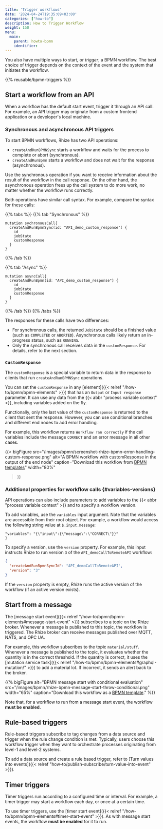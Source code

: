 ```yaml
---
title: 'Trigger workflows'
date: '2024-04-24T19:35:09+03:00'
categories: ["how-to"]
description: How to Trigger Workflow
weight: 150
menu:
  main:
    parent: howto-bpmn
    identifier:
---
```



You also have multiple ways to start, or _trigger_, a BPMN workflow.
The best choice of trigger depends on the context of the event and the system that initiates the workflow.

{{% reusable/bpmn-triggers %}}

## Start a workflow from an API

When a workflow has the default start event, trigger it through an API call.
For example, an API trigger may originate from a custom frontend application or a developer's local machine.

### Synchronous and asynchronous API triggers

To start BPMN workflows, Rhize has two API operations:
- `createAndRunBPMNSync` starts a workflow and waits for the process to complete or abort (synchronous).
- `createAndRunBpmn` starts a workflow and does not wait for the response (asynchronous).

Use the synchronous operation if you want to receive information about the result of the workflow in the call response.
On the other hand, the asynchronous operation frees up the call system to do more work, no matter whether the workflow runs correctly.

Both operations have  similar call syntax.
For example, compare the syntax for these calls:

{{% tabs %}}
{{% tab "Synchronous" %}}
```gql
mutation sychronousCall{
  createAndRunBpmnSync(id: "API_demo_custom_response") {
    id
    jobState
    customResponse
  }
}

```
{{% /tab %}}

{{% tab "Async" %}}
```gql
mutation asyncCall{
  createAndRunBpmn(id: "API_demo_custom_response") {
    id
    jobState
    customResponse
  }
}
```
{{% /tab %}}
{{% /tabs %}}

The responses for these calls have two differences:
- For synchronous calls, the returned `JobState` should be a finished value (such as `COMPLETED` or `ABORTED`). Asynchronous calls likely return an in-progress status, such as `RUNNING`.
- Only the synchronous call receives data in the `customResponse`. For details, refer to the next section.

### `CustomResponse`

The `customResponse` is a special variable to return data in the response to clients that run `createAndRunBPMNSync` operations.

You can set the `customResponse` in any [element]({{< relref "/how-to/bpmn/bpmn-elements" >}}) that has an `Output` or `Input response` parameter.
It can use any data from the {{< abbr "process variable context" >}}, including variables added on the fly.

Functionally, only the last value of the `customResponse` is returned to the client that sent the response.
However, you can use conditional branches and different end nodes to add error handling.

For example, this workflow returns `Workflow ran correctly` if the call variables include the message `CORRECT` and an error message in all other cases.

<!-- vale off -->
{{< bigFigure
src="/images/bpmn/screenshot-rhize-bpmn-error-handling-custom-response.png"
alt="A BPMN workflow with customResponse in the output of the end node"
caption="Download this workflow from [BPMN templates](https://github.com/libremfg/bpmn-templates/)"
width="80%"
>}}
<!-- vale on -->

### Additional properties for workflow calls {#variables-versions}

API operations can also include parameters to add variables to the {{< abbr "process variable context" >}} and to specify a workflow version.

To add variables, use the `variables` input argument.
Note that the variables are accessible from their root object.
For example, a workflow would access the following string value at `$.input.message`:

```gql{
"variables": "{\"input\":{\"message\":\"CORRECT\"}}"
}
```

To specify a version, use the `version` property. For example, this input instructs Rhize to run version `3` of the `API_demoCallToRemoteAPI` workflow:

```json
{
  "createAndRunBpmnSyncId": "API_demoCallToRemoteAPI",
  "version": "3"
}
```


If the `version` property is empty, Rhize runs the active version of the workflow (if an active version exists). 
## Start from a message

The [message start event]({{< relref "/how-to/bpmn/bpmn-elements#message-start-event" >}}) subscribes to a topic on the Rhize broker.
Whenever a message is published to this topic, the workflow is triggered.
The Rhize broker can receive messages published over MQTT, NATS, and OPC UA.

For example, this workflow subscribes to the topic `material/stuff`.
Whenever a message is published to the topic, it evaluates whether the quantity is in the correct threshold.
If the quantity is correct, it uses the [mutation service task]({{< relref "/how-to/bpmn/bpmn-elements#graphql-mutation/" >}}) to add a material lot.
If incorrect, it sends an alert back to the broker.

<!-- vale off -->
{{% bigFigure 
alt="BPMN message start with conditional evaluation"
src="/images/bpmn/rhize-bpmn-message-start-throw-conditional.png"
width="65%"
caption="Download this workflow as a [BPMN template](https://github.com/libremfg/bpmn-templates/tree/main/msg-start-and-throw)."
 %}}
<!-- vale on -->

Note that, for a workflow to run from a message start event, the workflow **must be enabled.**

## Rule-based triggers

Rule-based triggers subscribe to tag changes from a data source and trigger when the rule change condition is met.
Typically, users choose this workflow trigger when they want to orchestrate processes originating from level-1 and level-2 systems.

To add a data source and create a rule based trigger, refer to [Turn values into events]({{< relref "how-to/publish-subscribe/turn-value-into-event" >}}).

## Timer triggers

Timer triggers run according to a configured time or interval.
For example, a timer trigger may start a workflow each day, or once at a certain time.

To use timer triggers, use the [timer start event]({{< relref "/how-to/bpmn/bpmn-elements#timer-start-event" >}}). As with message start events, the workflow **must be enabled** for it to run.

